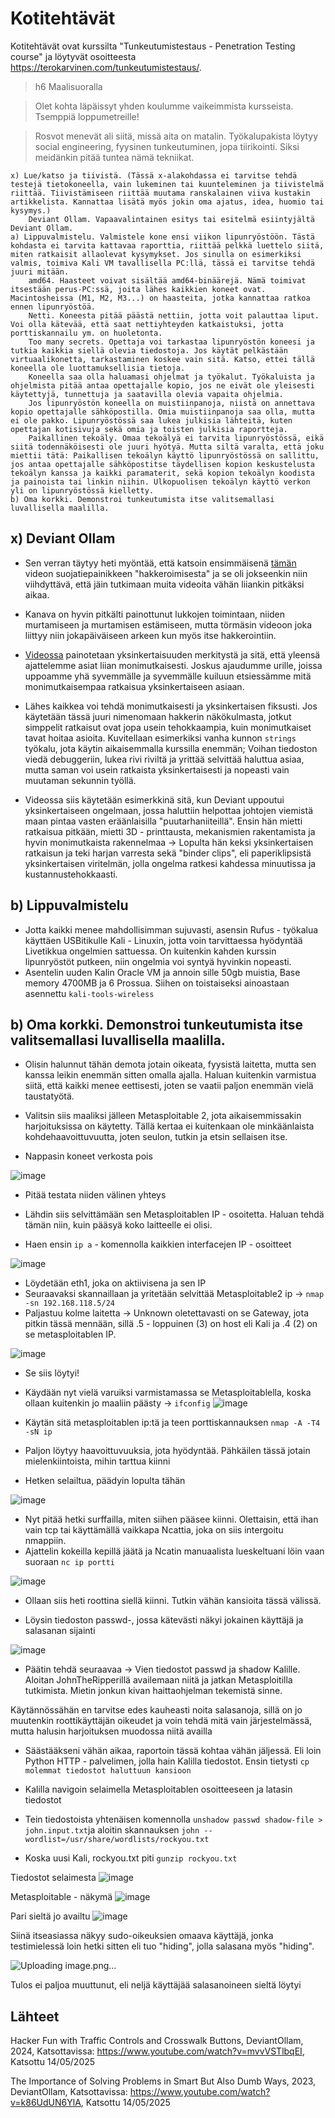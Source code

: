 # Kotitehtävät

Kotitehtävät ovat kurssilta "Tunkeutumistestaus - Penetration Testing course" ja löytyvät osoitteesta https://terokarvinen.com/tunkeutumistestaus/.

> h6 Maalisuoralla

> Olet kohta läpäissyt yhden koulumme vaikeimmista kursseista. Tsemppiä loppumetreille!

> Rosvot menevät ali siitä, missä aita on matalin. Työkalupakista löytyy social engineering, fyysinen tunkeutuminen, jopa tiirikointi. Siksi meidänkin pitää tuntea nämä tekniikat.

    x) Lue/katso ja tiivistä. (Tässä x-alakohdassa ei tarvitse tehdä testejä tietokoneella, vain lukeminen tai kuunteleminen ja tiivistelmä riittää. Tiivistämiseen riittää muutama ranskalainen viiva kustakin artikkelista. Kannattaa lisätä myös jokin oma ajatus, idea, huomio tai kysymys.)
        Deviant Ollam. Vapaavalintainen esitys tai esitelmä esiintyjältä Deviant Ollam.
    a) Lippuvalmistelu. Valmistele kone ensi viikon lipunryöstöön. Tästä kohdasta ei tarvita kattavaa raporttia, riittää pelkkä luettelo siitä, miten ratkaisit allaolevat kysymykset. Jos sinulla on esimerkiksi valmis, toimiva Kali VM tavallisella PC:llä, tässä ei tarvitse tehdä juuri mitään.
        amd64. Haasteet voivat sisältää amd64-binäärejä. Nämä toimivat itsestään perus-PC:ssä, joita lähes kaikkien koneet ovat. Macintosheissa (M1, M2, M3...) on haasteita, jotka kannattaa ratkoa ennen lipunryöstöä.
        Netti. Koneesta pitää päästä nettiin, jotta voit palauttaa liput. Voi olla kätevää, että saat nettiyhteyden katkaistuksi, jotta porttiskannailu ym. on huoletonta.
        Too many secrets. Opettaja voi tarkastaa lipunryöstön koneesi ja tutkia kaikkia siellä olevia tiedostoja. Jos käytät pelkästään virtuaalikonetta, tarkastaminen koskee vain sitä. Katso, ettei tällä koneella ole luottamuksellisia tietoja.
        Koneella saa olla haluamasi ohjelmat ja työkalut. Työkaluista ja ohjelmista pitää antaa opettajalle kopio, jos ne eivät ole yleisesti käytettyjä, tunnettuja ja saatavilla olevia vapaita ohjelmia.
        Jos lipunryöstön koneella on muistiinpanoja, niistä on annettava kopio opettajalle sähköpostilla. Omia muistiinpanoja saa olla, mutta ei ole pakko. Lipunryöstössä saa lukea julkisia lähteitä, kuten opettajan kotisivuja sekä omia ja toisten julkisia raportteja.
        Paikallinen tekoäly. Omaa tekoälyä ei tarvita lipunryöstössä, eikä siitä todennäköisesti ole juuri hyötyä. Mutta siltä varalta, että joku miettii tätä: Paikallisen tekoälyn käyttö lipunryöstössä on sallittu, jos antaa opettajalle sähköpostitse täydellisen kopion keskustelusta tekoälyn kanssa ja kaikki paramaterit, sekä kopion tekoälyn koodista ja painoista tai linkin niihin. Ulkopuolisen tekoälyn käyttö verkon yli on lipunryöstössä kielletty.
    b) Oma korkki. Demonstroi tunkeutumista itse valitsemallasi luvallisella maalilla.


## x) Deviant Ollam

- Sen verran täytyy heti myöntää, että katsoin ensimmäisenä [tämän](https://www.youtube.com/watch?v=mvvVSTlbqEI) videon suojatiepainikkeen "hakkeroimisesta" ja se oli jokseenkin niin viihdyttävä, että jäin tutkimaan muita videoita vähän liiankin pitkäksi aikaa.

- Kanava on hyvin pitkälti painottunut lukkojen toimintaan, niiden murtamiseen ja murtamisen estämiseen, mutta törmäsin videoon joka liittyy niin jokapäiväiseen arkeen kun myös itse hakkerointiin.

- [Videossa](https://www.youtube.com/watch?v=k86UdUN6YlA) painotetaan yksinkertaisuuden merkitystä ja sitä, että yleensä ajattelemme asiat liian monimutkaisesti. Joskus ajaudumme urille, joissa uppoamme yhä syvemmälle ja syvemmälle kuiluun etsiessämme mitä monimutkaisempaa ratkaisua yksinkertaiseen asiaan. 

- Lähes kaikkea voi tehdä monimutkaisesti ja yksinkertaisen fiksusti. Jos käytetään tässä juuri nimenomaan hakkerin näkökulmasta, jotkut simppelit ratkaisut ovat jopa usein tehokkaampia, kuin monimutkaiset tavat hoitaa asioita. Kuvitellaan esimerkiksi vanha kunnon ```strings``` työkalu, jota käytin aikaisemmalla kurssilla enemmän; Voihan tiedoston viedä debuggeriin, lukea rivi riviltä ja yrittää selvittää haluttua asiaa, mutta saman voi usein ratkaista yksinkertaisesti ja nopeasti vain muutaman sekunnin työllä.

- Videossa siis käytetään esimerkkinä sitä, kun Deviant uppoutui yksinkertaiseen ongelmaan, jossa haluttiin helpottaa johtojen viemistä maan pintaa vasten eräänlaisilla "puutarhaniiteillä". Ensin hän mietti ratkaisua pitkään, mietti 3D - printtausta, mekanismien rakentamista ja hyvin monimutkaista rakennelmaa -> Lopulta hän keksi yksinkertaisen ratkaisun ja teki harjan varresta sekä "binder clips", eli paperiklipsistä yksinkertaisen viritelmän, jolla ongelma ratkesi kahdessa minuutissa ja kustannustehokkaasti.

## b) Lippuvalmistelu

- Jotta kaikki menee mahdollisimman sujuvasti, asensin Rufus - työkalua käyttäen USBitikulle Kali - Linuxin, jotta voin tarvittaessa hyödyntää Livetikkua ongelmien sattuessa. On kuitenkin kahden kurssin lipunryöstöt putkeen, niin ongelmia voi syntyä hyvinkin nopeasti.
- Asentelin uuden Kalin Oracle VM ja annoin sille 50gb muistia, Base memory 4700MB ja 6 Prossua. Siihen on toistaiseksi ainoastaan asennettu ```kali-tools-wireless``` 


## b) Oma korkki. Demonstroi tunkeutumista itse valitsemallasi luvallisella maalilla.
- Olisin halunnut tähän demota jotain oikeata, fyysistä laitetta, mutta sen kanssa leikin enemmän sitten omalla ajalla. Haluan kuitenkin varmistua siitä, että kaikki menee eettisesti, joten se vaatii paljon enemmän vielä taustatyötä.

- Valitsin siis maaliksi jälleen Metasploitable 2, jota aikaisemmissakin harjoituksissa on käytetty. Tällä kertaa ei kuitenkaan ole minkäänlaista kohdehaavoittuvuutta, joten seulon, tutkin ja etsin sellaisen itse.

- Nappasin koneet verkosta pois

![image](https://github.com/user-attachments/assets/4439a857-2e26-40b8-8577-1a67206b7795)

- Pitää testata niiden välinen yhteys

- Lähdin siis selvittämään sen Metasploitablen IP - osoitetta. Haluan tehdä tämän niin, kuin pääsyä koko laitteelle ei olisi.
- Haen ensin ```ip a``` - komennolla kaikkien interfacejen IP - osoitteet

![image](https://github.com/user-attachments/assets/277b3c7d-abdb-4979-81be-bda8ca36c086)

- Löydetään eth1, joka on aktiivisena ja sen IP
- Seuraavaksi skannaillaan ja yritetään selvittää Metasploitable2 ip -> ```nmap -sn 192.168.118.5/24```
- Paljastuu kolme laitetta -> Unknown oletettavasti on se Gateway, jota pitkin tässä mennään, sillä .5 - loppuinen (3) on host eli Kali ja .4 (2) on se metasploitablen IP.

![image](https://github.com/user-attachments/assets/6ed149e5-104f-40a2-8528-0a59062802a0)

- Se siis löytyi!

- Käydään nyt vielä varuiksi varmistamassa se Metasploitablella, koska ollaan kuitenkin jo maaliin päästy -> ```ifconfig``` ![image](https://github.com/user-attachments/assets/5cc52202-03c7-4beb-b077-e46562aab179)

- Käytän sitä metasploitablen ip:tä ja teen porttiskannauksen ```nmap -A -T4 -sN ip```
- Paljon löytyy haavoittuvuuksia, jota hyödyntää. Pähkäilen tässä jotain mielenkiintoista, mihin tarttua kiinni
- Hetken selailtua, päädyin lopulta tähän

![image](https://github.com/user-attachments/assets/c771ea9d-463d-400d-86f2-b328a3f0ba57)

- Nyt pitää hetki surffailla, miten siihen pääsee kiinni. Olettaisin, että ihan vain tcp tai käyttämällä vaikkapa Ncattia, joka on siis intergoitu nmappiin. 
- Ajattelin kokeilla kepillä jäätä ja Ncatin manuaalista lueskeltuani löin vaan suoraan ```nc ip portti```

![image](https://github.com/user-attachments/assets/91663d98-712f-41c7-b1ff-a8a10d42dea3)

- Ollaan siis heti roottina siellä kiinni. Tutkin vähän kansioita tässä välissä.

- Löysin tiedoston passwd-, jossa kätevästi näkyi jokainen käyttäjä ja salasanan sijainti

![image](https://github.com/user-attachments/assets/e901ce56-41e1-4c88-aa8e-fe4358d78034)

- Päätin tehdä seuraavaa -> Vien tiedostot passwd ja shadow Kalille. Aloitan JohnTheRipperillä availemaan niitä ja jatkan Metasploitilla tutkimista. Mietin jonkun kivan haittaohjelman tekemistä sinne.

Käytännössähän en tarvitse edes kauheasti noita salasanoja, sillä on jo muutenkin roottikäyttäjän oikeudet ja voin tehdä mitä vain järjestelmässä, mutta halusin harjoituksen muodossa niitä availla

- Säästääkseni vähän aikaa, raportoin tässä kohtaa vähän jäljessä. Eli loin Python HTTP - palvelimen, jolla hain Kalilla tiedostot. Ensin tietysti ```cp molemmat tiedostot haluttuun kansioon```

- Kalilla navigoin selaimella Metasploitablen osoitteeseen ja latasin tiedostot

- Tein tiedostoista yhtenäisen komennolla ```unshadow passwd shadow-file > john.input.txt```ja aloitin skannauksen ```john --wordlist=/usr/share/wordlists/rockyou.txt```

- Koska uusi Kali, rockyou.txt piti ```gunzip rockyou.txt```


Tiedostot selaimesta
![image](https://github.com/user-attachments/assets/84b6da26-de4d-4e4b-abf2-121a361bc829)


Metasploitable - näkymä
![image](https://github.com/user-attachments/assets/e9cc6309-ac98-4e26-ad73-133c26229ff8)


Pari sieltä jo availtu
![image](https://github.com/user-attachments/assets/23abbc2e-0fe2-4042-97b6-f717ae452cce)

Siinä itseasiassa näkyy sudo-oikeuksien omaava käyttäjä, jonka testimielessä loin hetki sitten eli tuo "hiding", jolla salasana myös "hiding".

![Uploading image.png…]()

Tulos ei paljoa muuttunut, eli neljä käyttäjää salasanoineen sieltä löytyi

## Lähteet

Hacker Fun with Traffic Controls and Crosswalk Buttons, DeviantOllam, 2024, Katsottavissa: https://www.youtube.com/watch?v=mvvVSTlbqEI, Katsottu 14/05/2025

The Importance of Solving Problems in Smart But Also Dumb Ways, 2023, DeviantOllam, Katsottavissa: https://www.youtube.com/watch?v=k86UdUN6YlA, Katsottu 14/05/2025


